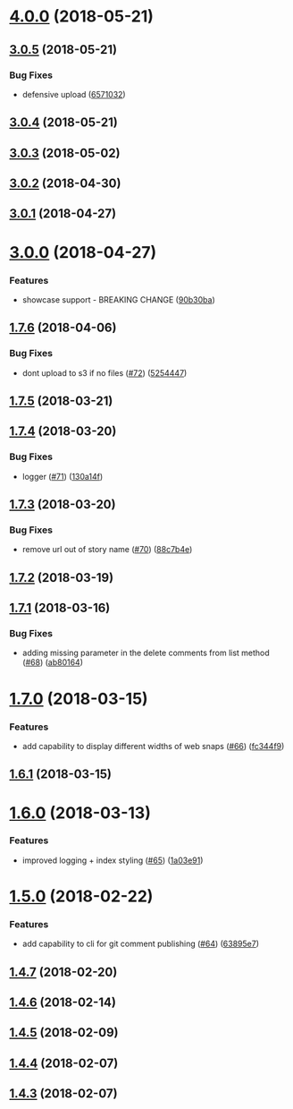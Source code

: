 <a name="4.0.0"></a>
# [4.0.0](https://github.com/newsuk/dextrose/compare/v3.0.5...v4.0.0) (2018-05-21)



<a name="3.0.5"></a>
## [3.0.5](https://github.com/newsuk/dextrose/compare/v3.0.4...v3.0.5) (2018-05-21)


### Bug Fixes

* defensive upload ([6571032](https://github.com/newsuk/dextrose/commit/6571032))



<a name="3.0.4"></a>
## [3.0.4](https://github.com/newsuk/dextrose/compare/v3.0.3...v3.0.4) (2018-05-21)



<a name="3.0.3"></a>
## [3.0.3](https://github.com/newsuk/dextrose/compare/v3.0.2...v3.0.3) (2018-05-02)



<a name="3.0.2"></a>
## [3.0.2](https://github.com/newsuk/dextrose/compare/v3.0.1...v3.0.2) (2018-04-30)



<a name="3.0.1"></a>
## [3.0.1](https://github.com/newsuk/dextrose/compare/v3.0.0...v3.0.1) (2018-04-27)



<a name="3.0.0"></a>
# [3.0.0](https://github.com/newsuk/dextrose/compare/v1.7.6...v3.0.0) (2018-04-27)


### Features

* showcase support - BREAKING CHANGE ([90b30ba](https://github.com/newsuk/dextrose/commit/90b30ba))



<a name="1.7.6"></a>
## [1.7.6](https://github.com/newsuk/dextrose/compare/v1.7.5...v1.7.6) (2018-04-06)


### Bug Fixes

* dont upload to s3 if no files ([#72](https://github.com/newsuk/dextrose/issues/72)) ([5254447](https://github.com/newsuk/dextrose/commit/5254447))



<a name="1.7.5"></a>
## [1.7.5](https://github.com/newsuk/dextrose/compare/v1.7.4...v1.7.5) (2018-03-21)



<a name="1.7.4"></a>
## [1.7.4](https://github.com/newsuk/dextrose/compare/v1.7.3...v1.7.4) (2018-03-20)


### Bug Fixes

* logger ([#71](https://github.com/newsuk/dextrose/issues/71)) ([130a14f](https://github.com/newsuk/dextrose/commit/130a14f))



<a name="1.7.3"></a>
## [1.7.3](https://github.com/newsuk/dextrose/compare/v1.7.2...v1.7.3) (2018-03-20)


### Bug Fixes

* remove url out of story name ([#70](https://github.com/newsuk/dextrose/issues/70)) ([88c7b4e](https://github.com/newsuk/dextrose/commit/88c7b4e))



<a name="1.7.2"></a>
## [1.7.2](https://github.com/newsuk/dextrose/compare/v1.7.1...v1.7.2) (2018-03-19)



<a name="1.7.1"></a>
## [1.7.1](https://github.com/newsuk/dextrose/compare/v1.7.0...v1.7.1) (2018-03-16)


### Bug Fixes

* adding missing parameter in the delete comments from list method ([#68](https://github.com/newsuk/dextrose/issues/68)) ([ab80164](https://github.com/newsuk/dextrose/commit/ab80164))



<a name="1.7.0"></a>
# [1.7.0](https://github.com/newsuk/dextrose/compare/v1.6.1...v1.7.0) (2018-03-15)


### Features

* add capability to display different widths of web snaps ([#66](https://github.com/newsuk/dextrose/issues/66)) ([fc344f9](https://github.com/newsuk/dextrose/commit/fc344f9))



<a name="1.6.1"></a>
## [1.6.1](https://github.com/newsuk/dextrose/compare/v1.6.0...v1.6.1) (2018-03-15)



<a name="1.6.0"></a>
# [1.6.0](https://github.com/newsuk/dextrose/compare/v1.5.0...v1.6.0) (2018-03-13)


### Features

* improved logging + index styling  ([#65](https://github.com/newsuk/dextrose/issues/65)) ([1a03e91](https://github.com/newsuk/dextrose/commit/1a03e91))



<a name="1.5.0"></a>
# [1.5.0](https://github.com/newsuk/dextrose/compare/v1.4.7...v1.5.0) (2018-02-22)


### Features

* add capability to cli for git comment publishing ([#64](https://github.com/newsuk/dextrose/issues/64)) ([63895e7](https://github.com/newsuk/dextrose/commit/63895e7))



<a name="1.4.7"></a>
## [1.4.7](https://github.com/newsuk/dextrose/compare/v1.4.6...v1.4.7) (2018-02-20)



<a name="1.4.6"></a>
## [1.4.6](https://github.com/newsuk/dextrose/compare/v1.4.5...v1.4.6) (2018-02-14)



<a name="1.4.5"></a>
## [1.4.5](https://github.com/newsuk/dextrose/compare/v1.4.4...v1.4.5) (2018-02-09)



<a name="1.4.4"></a>
## [1.4.4](https://github.com/newsuk/dextrose/compare/v1.4.3...v1.4.4) (2018-02-07)



<a name="1.4.3"></a>
## [1.4.3](https://github.com/newsuk/dextrose/compare/v1.4.2...v1.4.3) (2018-02-07)



